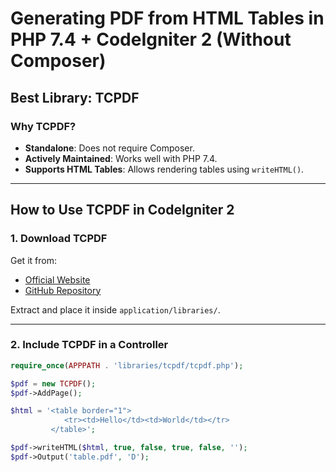 # Generating PDF from HTML Tables in PHP 7.4 + CodeIgniter 2 (Without Composer)

## Best Library: **TCPDF**

### Why TCPDF?
- **Standalone**: Does not require Composer.
- **Actively Maintained**: Works well with PHP 7.4.
- **Supports HTML Tables**: Allows rendering tables using `writeHTML()`.

---

## How to Use TCPDF in CodeIgniter 2

### 1. Download TCPDF  
Get it from:  
- [Official Website](https://tcpdf.org/)  
- [GitHub Repository](https://github.com/tecnickcom/TCPDF)  

Extract and place it inside `application/libraries/`.

---

### 2. Include TCPDF in a Controller
```php
require_once(APPPATH . 'libraries/tcpdf/tcpdf.php');

$pdf = new TCPDF();
$pdf->AddPage();

$html = '<table border="1">
            <tr><td>Hello</td><td>World</td></tr>
         </table>';

$pdf->writeHTML($html, true, false, true, false, '');
$pdf->Output('table.pdf', 'D');
